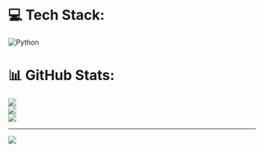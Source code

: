 
# 💻 Tech Stack:
![Python](https://img.shields.io/badge/python-3670A0?style=for-the-badge&logo=python&logoColor=ffdd54)
# 📊 GitHub Stats:
![](https://github-readme-stats.vercel.app/api?username=SIwineh&theme=dark&hide_border=false&include_all_commits=false&count_private=false)<br/>
![](https://github-readme-streak-stats.herokuapp.com/?user=SIwineh&theme=dark&hide_border=false)<br/>
![](https://github-readme-stats.vercel.app/api/top-langs/?username=SIwineh&theme=dark&hide_border=false&include_all_commits=false&count_private=false&layout=compact)

---
[![](https://visitcount.itsvg.in/api?id=SIwineh&icon=0&color=0)](https://visitcount.itsvg.in)

<!-- Proudly created with GPRM ( https://gprm.itsvg.in ) -->
